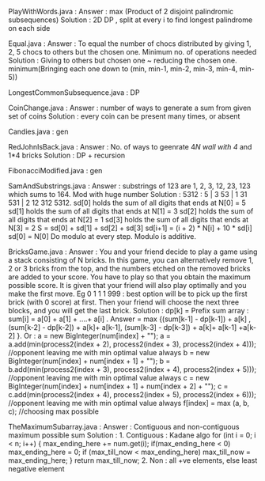 PlayWithWords.java : 
	Answer : max (Product of 2 disjoint palindromic subsequences)
	Solution : 2D DP , split at every i to find longest palindrome on each side

Equal.java : 
	Answer : To equal the number of chocs distributed by giving 1, 2, 5 chocs to others but the chosen one. Minimum no. of operations needed
	Solution : Giving to others but chosen one ~ reducing the chosen one. minimum(Bringing each one down to (min, min-1, min-2, min-3, min-4, min-5))

LongestCommonSubsequence.java : DP

CoinChange.java : 
	Answer : number of ways to generate a sum from given set of coins
	Solution : every coin can be present many times, or absent

Candies.java : gen

RedJohnIsBack.java : 
	Answer : No. of ways to geenrate 4*N wall with 4* and 1*4 bricks
	Solution : DP + recursion 

FibonacciModified.java : gen

SamAndSubstrings.java : 
	Answer : substrings of 123 are 1, 2, 3, 12, 23, 123 which sums to 164. Mod with huge number
	Solution : 5312 : 5 | 3 53 | 1 31 531 | 2 12 312 5312. 
	sd[0] holds the sum of all digits that ends at N[0] = 5 
	sd[1] holds the sum of all digits that ends at N[1] = 3 
	sd[2] holds the sum of all digits that ends at N[2] = 1 
	sd[3] holds the sum of all digits that ends at N[3] = 2
	S = sd[0] + sd[1] + sd[2] + sd[3] 
	sd[i+1] = (i + 2) * N[i] + 10 * sd[i]
	sd[0] = N[0]
	Do modulo at every step. Modulo is additive.

BricksGame.java : 
	Answer : You and your friend decide to play a game using a stack consisting of N bricks. In this game, you can alternatively remove 1, 2 or 3 bricks from the top, and the numbers etched on the removed bricks are added to your score. You have to play so that you obtain the maximum possible score. It is given that your friend will also play optimally and you make the first move. Eg 0 1 1 1 999 : best option will be to pick up the first brick (with 0 score) at first. Then your friend will choose the next three blocks, and you will get the last brick.
	Solution : dp[k] = Prefix sum array : sum[i] = a[0] + a[1] + ....+ a[i] . Answer = max {(sum[k-1] - dp[k-1]) + a[k] ,(sum[k-2] - dp[k-2]) + a[k]+ a[k-1], (sum[k-3] - dp[k-3]) + a[k]+ a[k-1] +a[k-2] }. Or : 
	a = new BigInteger(num[index] + "");
	a = a.add(min(process2(index + 2), process2(index + 3), process2(index + 4))); //opponent leaving me with min optimal value always
	b = new BigInteger(num[index] + num[index + 1] + "");
	b = b.add(min(process2(index + 3), process2(index + 4), process2(index + 5)));  //opponent leaving me with min optimal value always
	c = new BigInteger(num[index] + num[index + 1] + num[index + 2] + "");
	c = c.add(min(process2(index + 4), process2(index + 5), process2(index + 6)));  //opponent leaving me with min optimal value always
	f[index] = max (a, b, c); //choosing max possible

TheMaximumSubarray.java : 
	Answer : Contiguous and non-contiguous maximum possible sum
	Solution : 
		1. Contiguous : Kadane algo
			for (int i = 0; i < n; i++) {
	            max_ending_here += num.get(i);
	            if(max_ending_here < 0)
	                max_ending_here = 0;
	            if (max_till_now < max_ending_here)
	                max_till_now = max_ending_here;
        	}
        	return max_till_now;
		2. Non : all +ve elements, else least negative element